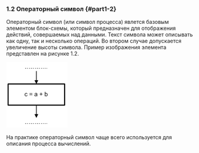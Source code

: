 ### 1.2 Операторный символ {#part1-2}

Операторный символ (или символ процесса) явлется базовым элементом блок-схемы, который предназначен для отображения действий, совершаемых над данными. Текст символа может описывать как одну, так и несколько операций. Во втором случае допускается увеличение высоты символа. Пример изображения элемента представлен на рисунке 1.2.

![Рисунок 1.2 - Пример использования операторного символа](static/pic121.PNG)

На практике операторный символ чаще всего используется для описания процесса вычислений.
